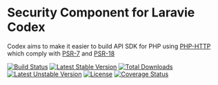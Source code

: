 Security Component for Laravie Codex
==============

Codex aims to make it easier to build API SDK for PHP using [PHP-HTTP](https://php-http.org) which comply with [PSR-7](https://www.php-fig.org/psr/psr-7/) and [PSR-18](https://www.php-fig.org/psr/psr-18/)

[![Build Status](https://travis-ci.org/laravie/codex-security.svg?branch=master)](https://travis-ci.org/laravie/codex-security)
[![Latest Stable Version](https://poser.pugx.org/laravie/codex-security/v/stable)](https://packagist.org/packages/laravie/codex-security)
[![Total Downloads](https://poser.pugx.org/laravie/codex-security/downloads)](https://packagist.org/packages/laravie/codex-security)
[![Latest Unstable Version](https://poser.pugx.org/laravie/codex-security/v/unstable)](https://packagist.org/packages/laravie/codex-security)
[![License](https://poser.pugx.org/laravie/codex-security/license)](https://packagist.org/packages/laravie/codex-security)
[![Coverage Status](https://coveralls.io/repos/github/laravie/codex-security/badge.svg?branch=master)](https://coveralls.io/github/laravie/codex-security?branch=master)
